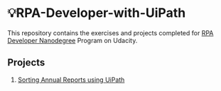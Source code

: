 # 💡RPA-Developer-with-UiPath

This repository contains the exercises and projects completed for [RPA Developer Nanodegree](https://www.udacity.com/course/rpa-developer-nanodegree--nd340) Program on Udacity.

## Projects
1. [Sorting Annual Reports using UiPath]()
